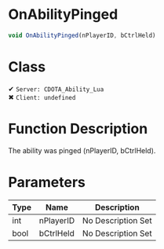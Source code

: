 # OnAbilityPinged
```js	
void OnAbilityPinged(nPlayerID, bCtrlHeld)
```
# Class
✔ `Server: CDOTA_Ability_Lua`  
✖ `Client: undefined`  

# Function Description
The ability was pinged (nPlayerID, bCtrlHeld).
# Parameters
Type|Name|Description
--|--|--
int|nPlayerID|No Description Set
bool|bCtrlHeld|No Description Set
